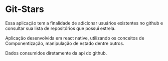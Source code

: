 # Git-Stars

Essa aplicação tem a finalidade de adicionar usuários existentes no github e consultar sua lista de repositórios que possui estrela.

Aplicação desenvolvida em react native, utilizando os conceitos de Componentização, manipulação de estado dentre outros.

Dados consumidos diretamente da api do github.
